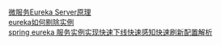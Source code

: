 
##
[微服务Eureka Server原理](http://tietang.wang/2017/03/26/%E5%BE%AE%E6%9C%8D%E5%8A%A1/%E5%BE%AE%E6%9C%8D%E5%8A%A1%E4%B9%8BEurekaServer%E5%8E%9F%E7%90%86/)   
[eureka如何剔除实例](https://segmentfault.com/a/1190000010004044)   
[spring eureka 服务实例实现快速下线快速感知快速刷新配置解析](https://blog.csdn.net/zhxdick/article/details/78560993)   

